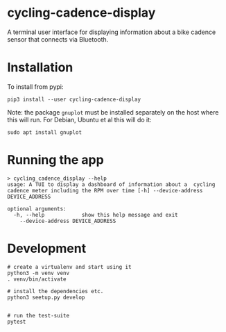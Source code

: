 # cycling-cadence-display

A terminal user interface for displaying information about a bike cadence sensor that connects via Bluetooth.

# Installation
To install from pypi:
```
pip3 install --user cycling-cadence-display
```

Note: the package `gnuplot` must be installed separately on the host where this will run. For Debian, Ubuntu et al  this will do it:

```
sudo apt install gnuplot
```

# Running the app

```
> cycling_cadence_display --help
usage: A TUI to display a dashboard of information about a  cycling cadence meter including the RPM over time [-h] --device-address DEVICE_ADDRESS

optional arguments:
  -h, --help            show this help message and exit
    --device-address DEVICE_ADDRESS
```

# Development
```
# create a virtualenv and start using it
python3 -m venv venv
. venv/bin/activate

# install the dependencies etc.
python3 seetup.py develop


# run the test-suite
pytest
```
